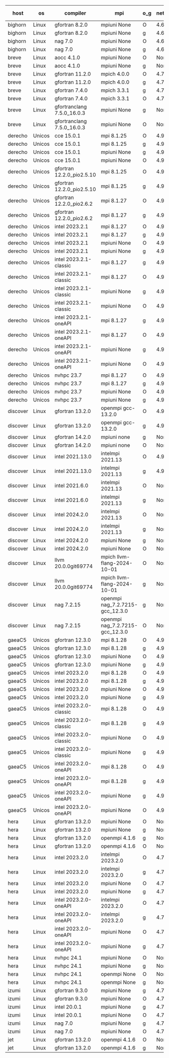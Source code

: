 

| host     | os       | compiler                              | mpi                      | o_g        | netcdf        | build       | u_pass          | u_fail          | s_pass            | s_fail            | e_pass             | e_fail             | nuopc_pass       | nuopc_fail       | artifacts link          |
|----------|----------|---------------------------------------|--------------------------|------------|---------------|-------------|-----------------|-----------------|-------------------|-------------------|--------------------|--------------------|------------------|------------------|-------------------------|
| bighorn | Linux | gfortran 8.2.0 | mpiuni None  | O | 4.6.1  | PASS | 12529 | 0 | 9 | 0 | 42 | 0 | None | None | <a href="https://github.com/esmf-org/esmf-test-artifacts/tree/40f89a5a6488c9562916168df13f721b9e9072a6/develop/gfortran/8.2.0/O/mpiuni/None" target="_blank">40f89a5</a> | 
| bighorn | Linux | gfortran 8.2.0 | mpiuni None  | g | 4.6.1  | PASS | 12529 | 0 | 9 | 0 | 42 | 0 | None | None | <a href="https://github.com/esmf-org/esmf-test-artifacts/tree/67564802d85b5e8d2303c97bf1aa3854ed64f7c5/develop/gfortran/8.2.0/g/mpiuni/None" target="_blank">6756480</a> | 
| bighorn | Linux | nag 7.0 | mpiuni None  | O | 4.6.1  | PASS | 12529 | 0 | 9 | 0 | 42 | 0 | None | None | <a href="https://github.com/esmf-org/esmf-test-artifacts/tree/d9376358d8db28a2b2a130baa59fa3bf2094f1b4/develop/nag/7.0/O/mpiuni/None" target="_blank">d937635</a> | 
| bighorn | Linux | nag 7.0 | mpiuni None  | g | 4.6.1  | PASS | 12529 | 0 | 9 | 0 | 42 | 0 | None | None | <a href="https://github.com/esmf-org/esmf-test-artifacts/tree/d0c49932b4ddd9fe73f06404ad4c7decb4e817ec/develop/nag/7.0/g/mpiuni/None" target="_blank">d0c4993</a> | 
| breve | Linux | aocc 4.1.0 | mpiuni None  | O | None  | PASS | 12503 | 26 | 9 | 0 | 42 | 0 | None | None | <a href="https://github.com/esmf-org/esmf-test-artifacts/tree/646c15e4e00d9897486fb0ecf82074dd8d6cc4b7/develop/aocc/4.1.0/O/mpiuni/None" target="_blank">646c15e</a> | 
| breve | Linux | aocc 4.1.0 | mpiuni None  | g | None  | PASS | 12503 | 26 | 9 | 0 | 42 | 0 | None | None | <a href="https://github.com/esmf-org/esmf-test-artifacts/tree/787d7209c7559fcd2d4fd294d1723124b8698c5a/develop/aocc/4.1.0/g/mpiuni/None" target="_blank">787d720</a> | 
| breve | Linux | gfortran 11.2.0 | mpich 4.0.0  | O | 4.7.4  | PASS | 14198 | 0 | 51 | 0 | 80 | 0 | 57 | 0 | <a href="https://github.com/esmf-org/esmf-test-artifacts/tree/561516b55b9d2009b79b7cc14a1f1fa52339c92b/develop/gfortran/11.2.0/O/mpich/4.0.0" target="_blank">561516b</a> | 
| breve | Linux | gfortran 11.2.0 | mpich 4.0.0  | g | 4.7.4  | PASS | 14198 | 0 | 51 | 0 | 80 | 0 | 57 | 0 | <a href="https://github.com/esmf-org/esmf-test-artifacts/tree/53a6a710ae5da7061674509bc9ea88c224e2d72d/develop/gfortran/11.2.0/g/mpich/4.0.0" target="_blank">53a6a71</a> | 
| breve | Linux | gfortran 7.4.0 | mpich 3.3.1  | g | 4.7.4  | PASS | 14198 | 0 | 51 | 0 | 80 | 0 | 57 | 0 | <a href="https://github.com/esmf-org/esmf-test-artifacts/tree/80b9c87be0ad517038798a746ff2d1f60d3881eb/develop/gfortran/7.4.0/g/mpich/3.3.1" target="_blank">80b9c87</a> | 
| breve | Linux | gfortran 7.4.0 | mpich 3.3.1  | O | 4.7.4  | PASS | 14198 | 0 | 51 | 0 | 80 | 0 | 57 | 0 | <a href="https://github.com/esmf-org/esmf-test-artifacts/tree/070afed3c25971e5d0f269da62d0d5547db264c4/develop/gfortran/7.4.0/O/mpich/3.3.1" target="_blank">070afed</a> | 
| breve | Linux | gfortranclang 7.5.0_16.0.3 | mpiuni None  | g | None  | PASS | 12529 | 0 | 9 | 0 | 42 | 0 | None | None | <a href="https://github.com/esmf-org/esmf-test-artifacts/tree/e9d347e677f74b5f8e1530bbc9e7afd30d76f604/develop/gfortranclang/7.5.0_16.0.3/g/mpiuni/None" target="_blank">e9d347e</a> | 
| breve | Linux | gfortranclang 7.5.0_16.0.3 | mpiuni None  | O | None  | PASS | 12529 | 0 | 9 | 0 | 42 | 0 | None | None | <a href="https://github.com/esmf-org/esmf-test-artifacts/tree/1fa71f6fe00122af16782034e7aaa43e84cf5c00/develop/gfortranclang/7.5.0_16.0.3/O/mpiuni/None" target="_blank">1fa71f6</a> | 
| derecho | Unicos | cce 15.0.1 | mpi 8.1.25  | O | 4.9.2  | PASS | 14120 | 78 | 51 | 0 | 80 | 0 | 54 | 3 | <a href="https://github.com/esmf-org/esmf-test-artifacts/tree/72f217e5313e282b3c2d5853d93a374e4e82461e/develop/cce/15.0.1/O/mpi/8.1.25" target="_blank">72f217e</a> | 
| derecho | Unicos | cce 15.0.1 | mpi 8.1.25  | g | 4.9.2  | PASS | 14000 | 198 | 51 | 0 | 80 | 0 | 54 | 3 | <a href="https://github.com/esmf-org/esmf-test-artifacts/tree/60ee60c82f5db582fb9c120f9b437d6c39edcfcd/develop/cce/15.0.1/g/mpi/8.1.25" target="_blank">60ee60c</a> | 
| derecho | Unicos | cce 15.0.1 | mpiuni None  | g | 4.9.2  | PASS | 12453 | 76 | 9 | 0 | 42 | 0 | None | None | <a href="https://github.com/esmf-org/esmf-test-artifacts/tree/43fbf4f6d02909c661d475bfe7a88be601cc4d2b/develop/cce/15.0.1/g/mpiuni/None" target="_blank">43fbf4f</a> | 
| derecho | Unicos | cce 15.0.1 | mpiuni None  | O | 4.9.2  | PASS | 12294 | 235 | 9 | 0 | 42 | 0 | None | None | <a href="https://github.com/esmf-org/esmf-test-artifacts/tree/ad6c33b1515491ff461ae5b3e46c33907740f810/develop/cce/15.0.1/O/mpiuni/None" target="_blank">ad6c33b</a> | 
| derecho | Unicos | gfortran 12.2.0_pio2.5.10 | mpi 8.1.25  | O | 4.9.2  | PASS | 14198 | 0 | 51 | 0 | 80 | 0 | 57 | 0 | <a href="https://github.com/esmf-org/esmf-test-artifacts/tree/5abbc3a37c208fdb5f4253d08158d7528d7a1ee5/develop/gfortran/12.2.0_pio2.5.10/O/mpi/8.1.25" target="_blank">5abbc3a</a> | 
| derecho | Unicos | gfortran 12.2.0_pio2.5.10 | mpi 8.1.25  | g | 4.9.2  | PASS | 14198 | 0 | 51 | 0 | 80 | 0 | 57 | 0 | <a href="https://github.com/esmf-org/esmf-test-artifacts/tree/408cba5ed781d85e24e354fa8789c1faa3711a0e/develop/gfortran/12.2.0_pio2.5.10/g/mpi/8.1.25" target="_blank">408cba5</a> | 
| derecho | Unicos | gfortran 12.2.0_pio2.6.2 | mpi 8.1.27  | O | 4.9.2  | PASS | 14198 | 0 | 51 | 0 | 80 | 0 | 57 | 0 | <a href="https://github.com/esmf-org/esmf-test-artifacts/tree/85efb3d1336d1d19bdda9ee0276f494ec0f24707/develop/gfortran/12.2.0_pio2.6.2/O/mpi/8.1.27" target="_blank">85efb3d</a> | 
| derecho | Unicos | gfortran 12.2.0_pio2.6.2 | mpi 8.1.27  | g | 4.9.2  | PASS | 14198 | 0 | 51 | 0 | 80 | 0 | 57 | 0 | <a href="https://github.com/esmf-org/esmf-test-artifacts/tree/b4f864123759f0ea711f567e3b2848c6f15de183/develop/gfortran/12.2.0_pio2.6.2/g/mpi/8.1.27" target="_blank">b4f8641</a> | 
| derecho | Unicos | intel 2023.2.1 | mpi 8.1.27  | O | 4.9.2  | PASS | 14198 | 0 | 51 | 0 | 80 | 0 | 57 | 1 | <a href="https://github.com/esmf-org/esmf-test-artifacts/tree/7510e79eba5589f97f16e8ae9df46e9b78dd2b95/develop/intel/2023.2.1/O/mpi/8.1.27" target="_blank">7510e79</a> | 
| derecho | Unicos | intel 2023.2.1 | mpi 8.1.27  | g | 4.9.2  | PASS | 14198 | 0 | 51 | 0 | 80 | 0 | 57 | 1 | <a href="https://github.com/esmf-org/esmf-test-artifacts/tree/49aeceb451e34e60bedc7bf6a667ff3b4a022c3b/develop/intel/2023.2.1/g/mpi/8.1.27" target="_blank">49aeceb</a> | 
| derecho | Unicos | intel 2023.2.1 | mpiuni None  | O | 4.9.2  | PASS | 12529 | 0 | 9 | 0 | 42 | 0 | None | None | <a href="https://github.com/esmf-org/esmf-test-artifacts/tree/3cf6cd65da093d6c354ade6208407d15f79a9c77/develop/intel/2023.2.1/O/mpiuni/None" target="_blank">3cf6cd6</a> | 
| derecho | Unicos | intel 2023.2.1 | mpiuni None  | g | 4.9.2  | PASS | 12529 | 0 | 9 | 0 | 42 | 0 | None | None | <a href="https://github.com/esmf-org/esmf-test-artifacts/tree/9bfc1ce367055790b04622b0ab410fdd5ac904a8/develop/intel/2023.2.1/g/mpiuni/None" target="_blank">9bfc1ce</a> | 
| derecho | Unicos | intel 2023.2.1-classic | mpi 8.1.27  | g | 4.9.2  | PASS | 14198 | 0 | 51 | 0 | 80 | 0 | 57 | 0 | <a href="https://github.com/esmf-org/esmf-test-artifacts/tree/4211ba40fde5a906b9b97c036795affaaae51b95/develop/intel/2023.2.1-classic/g/mpi/8.1.27" target="_blank">4211ba4</a> | 
| derecho | Unicos | intel 2023.2.1-classic | mpi 8.1.27  | O | 4.9.2  | PASS | 14198 | 0 | 51 | 0 | 80 | 0 | 57 | 0 | <a href="https://github.com/esmf-org/esmf-test-artifacts/tree/3a53c8f11bd8cf05145e55913b5a1f18ad6cff9e/develop/intel/2023.2.1-classic/O/mpi/8.1.27" target="_blank">3a53c8f</a> | 
| derecho | Unicos | intel 2023.2.1-classic | mpiuni None  | g | 4.9.2  | PASS | 12529 | 0 | 9 | 0 | 42 | 0 | None | None | <a href="https://github.com/esmf-org/esmf-test-artifacts/tree/9227ab19be1b792bd56afa00c9430da656986543/develop/intel/2023.2.1-classic/g/mpiuni/None" target="_blank">9227ab1</a> | 
| derecho | Unicos | intel 2023.2.1-classic | mpiuni None  | O | 4.9.2  | PASS | 12529 | 0 | 9 | 0 | 42 | 0 | None | None | <a href="https://github.com/esmf-org/esmf-test-artifacts/tree/93698d5c87f2e0232489abf91ff3e633def09eef/develop/intel/2023.2.1-classic/O/mpiuni/None" target="_blank">93698d5</a> | 
| derecho | Unicos | intel 2023.2.1-oneAPI | mpi 8.1.27  | g | 4.9.2  | PASS | 14198 | 0 | 51 | 0 | 80 | 0 | 57 | 0 | <a href="https://github.com/esmf-org/esmf-test-artifacts/tree/238d661f786f2d5d4580f74f6209fa8356b18499/develop/intel/2023.2.1-oneAPI/g/mpi/8.1.27" target="_blank">238d661</a> | 
| derecho | Unicos | intel 2023.2.1-oneAPI | mpi 8.1.27  | O | 4.9.2  | PASS | 14198 | 0 | 50 | 1 | 80 | 0 | 57 | 0 | <a href="https://github.com/esmf-org/esmf-test-artifacts/tree/7c351234fddbb57aa85771121a12410f2f9187df/develop/intel/2023.2.1-oneAPI/O/mpi/8.1.27" target="_blank">7c35123</a> | 
| derecho | Unicos | intel 2023.2.1-oneAPI | mpiuni None  | g | 4.9.2  | PASS | 12529 | 0 | 9 | 0 | 42 | 0 | None | None | <a href="https://github.com/esmf-org/esmf-test-artifacts/tree/58f9be8d4e65064df1cb1d085875dc9f3f691e1b/develop/intel/2023.2.1-oneAPI/g/mpiuni/None" target="_blank">58f9be8</a> | 
| derecho | Unicos | intel 2023.2.1-oneAPI | mpiuni None  | O | 4.9.2  | PASS | 12529 | 0 | 9 | 0 | 42 | 0 | None | None | <a href="https://github.com/esmf-org/esmf-test-artifacts/tree/62d09f73b8ed51cf46a2efd8a2e5386f9b86a12e/develop/intel/2023.2.1-oneAPI/O/mpiuni/None" target="_blank">62d09f7</a> | 
| derecho | Unicos | nvhpc 23.7 | mpi 8.1.27  | O | 4.9.2  | PASS | 14198 | 0 | 51 | 0 | 80 | 0 | 57 | 0 | <a href="https://github.com/esmf-org/esmf-test-artifacts/tree/a9ca37670bd8222ff2b31ad97acf64bb966221c5/develop/nvhpc/23.7/O/mpi/8.1.27" target="_blank">a9ca376</a> | 
| derecho | Unicos | nvhpc 23.7 | mpi 8.1.27  | g | 4.9.2  | PASS | 14198 | 0 | 51 | 0 | 80 | 0 | 57 | 0 | <a href="https://github.com/esmf-org/esmf-test-artifacts/tree/acdc6a157567d6d81ea3dae79afa5260d60d7ca5/develop/nvhpc/23.7/g/mpi/8.1.27" target="_blank">acdc6a1</a> | 
| derecho | Unicos | nvhpc 23.7 | mpiuni None  | O | 4.9.2  | PASS | 12529 | 0 | 9 | 0 | 42 | 0 | None | None | <a href="https://github.com/esmf-org/esmf-test-artifacts/tree/fb50c7b33bfad2f5d84eb2abbcfb1296c36d7155/develop/nvhpc/23.7/O/mpiuni/None" target="_blank">fb50c7b</a> | 
| derecho | Unicos | nvhpc 23.7 | mpiuni None  | g | 4.9.2  | PASS | 12529 | 0 | 9 | 0 | 42 | 0 | None | None | <a href="https://github.com/esmf-org/esmf-test-artifacts/tree/d6597030d23d6769bc8776ab9d817339b7d7f2d6/develop/nvhpc/23.7/g/mpiuni/None" target="_blank">d659703</a> | 
| discover | Linux | gfortran 13.2.0 | openmpi gcc-13.2.0  | O | 4.9.2  | PASS | 14198 | 0 | 51 | 0 | 80 | 0 | 57 | 0 | <a href="https://github.com/esmf-org/esmf-test-artifacts/tree/ace02a5f10541d2055b20af45a14ea64f0bf72e0/develop/gfortran/13.2.0/O/openmpi/gcc-13.2.0" target="_blank">ace02a5</a> | 
| discover | Linux | gfortran 13.2.0 | openmpi gcc-13.2.0  | g | 4.9.2  | PASS | 14198 | 0 | 51 | 0 | 80 | 0 | 57 | 0 | <a href="https://github.com/esmf-org/esmf-test-artifacts/tree/c189d7dfc62824c6e95cd0648e117e7dbf1fe20c/develop/gfortran/13.2.0/g/openmpi/gcc-13.2.0" target="_blank">c189d7d</a> | 
| discover | Linux | gfortran 14.2.0 | mpiuni none  | g | None  | PASS | 12529 | 0 | 9 | 0 | 42 | 0 | None | None | <a href="https://github.com/esmf-org/esmf-test-artifacts/tree/0723ebb3485e5b3f77ac60dfe40cf4e335a3ea1a/develop/gfortran/14.2.0/g/mpiuni/none" target="_blank">0723ebb</a> | 
| discover | Linux | gfortran 14.2.0 | mpiuni none  | O | None  | PASS | 12529 | 0 | 9 | 0 | 42 | 0 | None | None | <a href="https://github.com/esmf-org/esmf-test-artifacts/tree/7612b68a761d5f5e8b17ec0ead6c69685c715d20/develop/gfortran/14.2.0/O/mpiuni/none" target="_blank">7612b68</a> | 
| discover | Linux | intel 2021.13.0 | intelmpi 2021.13  | O | 4.9.2  | PASS | 14198 | 0 | 51 | 0 | 80 | 0 | 57 | 0 | <a href="https://github.com/esmf-org/esmf-test-artifacts/tree/074e6c66d22e15f9305fddbc0f5ef7f9f4cd3808/develop/intel/2021.13.0/O/intelmpi/2021.13" target="_blank">074e6c6</a> | 
| discover | Linux | intel 2021.13.0 | intelmpi 2021.13  | g | 4.9.2  | PASS | 14198 | 0 | 51 | 0 | 80 | 0 | 57 | 0 | <a href="https://github.com/esmf-org/esmf-test-artifacts/tree/ed38df5896f821fb9bad5f55ede6d3e5521ac856/develop/intel/2021.13.0/g/intelmpi/2021.13" target="_blank">ed38df5</a> | 
| discover | Linux | intel 2021.6.0 | intelmpi 2021.13  | O | None  | PASS | 14198 | 0 | 51 | 0 | 80 | 0 | 57 | 0 | <a href="https://github.com/esmf-org/esmf-test-artifacts/tree/148cf4a1286c75c3a69e1200c16e3279310d9432/develop/intel/2021.6.0/O/intelmpi/2021.13" target="_blank">148cf4a</a> | 
| discover | Linux | intel 2021.6.0 | intelmpi 2021.13  | g | None  | PASS | 14198 | 0 | 51 | 0 | 80 | 0 | 57 | 0 | <a href="https://github.com/esmf-org/esmf-test-artifacts/tree/c597081ea60b4ec2473df0bf84df0cf80b1ee9e5/develop/intel/2021.6.0/g/intelmpi/2021.13" target="_blank">c597081</a> | 
| discover | Linux | intel 2024.2.0 | intelmpi 2021.13  | O | None  | PASS | 14198 | 0 | 51 | 0 | 80 | 0 | 57 | 0 | <a href="https://github.com/esmf-org/esmf-test-artifacts/tree/cc9f974cf77963564fc84cc53fa91c73e414eb15/develop/intel/2024.2.0/O/intelmpi/2021.13" target="_blank">cc9f974</a> | 
| discover | Linux | intel 2024.2.0 | intelmpi 2021.13  | g | None  | PASS | 14196 | 2 | 51 | 0 | 80 | 0 | 57 | 0 | <a href="https://github.com/esmf-org/esmf-test-artifacts/tree/db08c63070a1e11876d9e0608f9eb940231d84b4/develop/intel/2024.2.0/g/intelmpi/2021.13" target="_blank">db08c63</a> | 
| discover | Linux | intel 2024.2.0 | mpiuni None  | g | None  | PASS | 12528 | 1 | 9 | 0 | 42 | 0 | None | None | <a href="https://github.com/esmf-org/esmf-test-artifacts/tree/0d88c2f03b94a0f7fdbcd937b5b66767c2638179/develop/intel/2024.2.0/g/mpiuni/None" target="_blank">0d88c2f</a> | 
| discover | Linux | intel 2024.2.0 | mpiuni None  | O | None  | PASS | 12529 | 0 | 9 | 0 | 42 | 0 | None | None | <a href="https://github.com/esmf-org/esmf-test-artifacts/tree/484978a2cd3ff53764e4965672f38f464f0d298f/develop/intel/2024.2.0/O/mpiuni/None" target="_blank">484978a</a> | 
| discover | Linux | llvm 20.0.0git69774 | mpich llvm-flang-2024-10-01  | O | None  | PASS | 14159 | 39 | 18 | 33 | 76 | 4 | 23 | 34 | <a href="https://github.com/esmf-org/esmf-test-artifacts/tree/4a3138161cc3a727624ecef25bf01359097304c7/develop/llvm/20.0.0git69774/O/mpich/llvm-flang-2024-10-01" target="_blank">4a31381</a> | 
| discover | Linux | llvm 20.0.0git69774 | mpich llvm-flang-2024-10-01  | g | None  | PASS | 14161 | 37 | 18 | 33 | 76 | 4 | 14 | 43 | <a href="https://github.com/esmf-org/esmf-test-artifacts/tree/39905b07e4bba383f1c4540feb6b6207724c5176/develop/llvm/20.0.0git69774/g/mpich/llvm-flang-2024-10-01" target="_blank">39905b0</a> | 
| discover | Linux | nag 7.2.15 | openmpi nag_7.2.7215-gcc_12.3.0  | g | None  | PASS | 14198 | 0 | 51 | 0 | 80 | 0 | 53 | 4 | <a href="https://github.com/esmf-org/esmf-test-artifacts/tree/f7de980bcba7145b8befaa73d5f3167ed1a222e2/develop/nag/7.2.15/g/openmpi/nag_7.2.7215-gcc_12.3.0" target="_blank">f7de980</a> | 
| discover | Linux | nag 7.2.15 | openmpi nag_7.2.7215-gcc_12.3.0  | O | None  | PASS | 14198 | 0 | 51 | 0 | 80 | 0 | 53 | 4 | <a href="https://github.com/esmf-org/esmf-test-artifacts/tree/dee69f8aa7a04cbd82c62c10fa21baac316bb5fa/develop/nag/7.2.15/O/openmpi/nag_7.2.7215-gcc_12.3.0" target="_blank">dee69f8</a> | 
| gaeaC5 | Unicos | gfortran 12.3.0 | mpi 8.1.28  | O | 4.9.0  | PASS | 14198 | 0 | 51 | 0 | 80 | 0 | 57 | 0 | <a href="https://github.com/esmf-org/esmf-test-artifacts/tree/a99bc6c6974d188ba1f04f2ca7290b0f04674a35/develop/gfortran/12.3.0/O/mpi/8.1.28" target="_blank">a99bc6c</a> | 
| gaeaC5 | Unicos | gfortran 12.3.0 | mpi 8.1.28  | g | 4.9.0  | PASS | 14198 | 0 | 51 | 0 | 80 | 0 | 57 | 0 | <a href="https://github.com/esmf-org/esmf-test-artifacts/tree/03a81ef323c30b572a19627080384360cd1a11d3/develop/gfortran/12.3.0/g/mpi/8.1.28" target="_blank">03a81ef</a> | 
| gaeaC5 | Unicos | gfortran 12.3.0 | mpiuni None  | O | 4.9.0  | PASS | 12529 | 0 | 9 | 0 | 42 | 0 | None | None | <a href="https://github.com/esmf-org/esmf-test-artifacts/tree/343b819251138dddd507787cfa34d53f2a5b2c3a/develop/gfortran/12.3.0/O/mpiuni/None" target="_blank">343b819</a> | 
| gaeaC5 | Unicos | gfortran 12.3.0 | mpiuni None  | g | 4.9.0  | PASS | 12529 | 0 | 9 | 0 | 42 | 0 | None | None | <a href="https://github.com/esmf-org/esmf-test-artifacts/tree/e6b44943bfb4bae781c7b27f21f9c15601ae1b38/develop/gfortran/12.3.0/g/mpiuni/None" target="_blank">e6b4494</a> | 
| gaeaC5 | Unicos | intel 2023.2.0 | mpi 8.1.28  | O | 4.9.0  | PASS | 14198 | 0 | 51 | 0 | 80 | 0 | 57 | 0 | <a href="https://github.com/esmf-org/esmf-test-artifacts/tree/c65e70d84ae57dd407ddfe951dd0416d9c47e036/develop/intel/2023.2.0/O/mpi/8.1.28" target="_blank">c65e70d</a> | 
| gaeaC5 | Unicos | intel 2023.2.0 | mpi 8.1.28  | g | 4.9.0  | PASS | 14198 | 0 | 51 | 0 | 80 | 0 | 57 | 0 | <a href="https://github.com/esmf-org/esmf-test-artifacts/tree/06dac4e9a1af8b5d1d54978e6ef5bf91177f69e0/develop/intel/2023.2.0/g/mpi/8.1.28" target="_blank">06dac4e</a> | 
| gaeaC5 | Unicos | intel 2023.2.0 | mpiuni None  | O | 4.9.0  | PASS | 12529 | 0 | 9 | 0 | 42 | 0 | None | None | <a href="https://github.com/esmf-org/esmf-test-artifacts/tree/a0f8ea500156bcc3e2db6a1a1b187f07b29a33c8/develop/intel/2023.2.0/O/mpiuni/None" target="_blank">a0f8ea5</a> | 
| gaeaC5 | Unicos | intel 2023.2.0 | mpiuni None  | g | 4.9.0  | PASS | 12529 | 0 | 9 | 0 | 42 | 0 | None | None | <a href="https://github.com/esmf-org/esmf-test-artifacts/tree/3e07b482498f1d281b87fa98248f15f9b7617db0/develop/intel/2023.2.0/g/mpiuni/None" target="_blank">3e07b48</a> | 
| gaeaC5 | Unicos | intel 2023.2.0-classic | mpi 8.1.28  | O | 4.9.0  | PASS | 14198 | 0 | 51 | 0 | 80 | 0 | 57 | 0 | <a href="https://github.com/esmf-org/esmf-test-artifacts/tree/017e19a4c80ded0910ae76a8418c1c294d17be86/develop/intel/2023.2.0-classic/O/mpi/8.1.28" target="_blank">017e19a</a> | 
| gaeaC5 | Unicos | intel 2023.2.0-classic | mpi 8.1.28  | g | 4.9.0  | PASS | 14198 | 0 | 51 | 0 | 80 | 0 | 57 | 0 | <a href="https://github.com/esmf-org/esmf-test-artifacts/tree/a5461c21c8051814b5e6427caf3dfd556b9abfbb/develop/intel/2023.2.0-classic/g/mpi/8.1.28" target="_blank">a5461c2</a> | 
| gaeaC5 | Unicos | intel 2023.2.0-classic | mpiuni None  | O | 4.9.0  | PASS | 12529 | 0 | 9 | 0 | 42 | 0 | None | None | <a href="https://github.com/esmf-org/esmf-test-artifacts/tree/f3ac00a40ddd93caafba5e29d87e654083118fce/develop/intel/2023.2.0-classic/O/mpiuni/None" target="_blank">f3ac00a</a> | 
| gaeaC5 | Unicos | intel 2023.2.0-classic | mpiuni None  | g | 4.9.0  | PASS | 12529 | 0 | 9 | 0 | 42 | 0 | None | None | <a href="https://github.com/esmf-org/esmf-test-artifacts/tree/9ff8ffead0d1d6543e4e15df7613844e8d3fc231/develop/intel/2023.2.0-classic/g/mpiuni/None" target="_blank">9ff8ffe</a> | 
| gaeaC5 | Unicos | intel 2023.2.0-oneAPI | mpi 8.1.28  | O | 4.9.0  | PASS | 14198 | 0 | 50 | 1 | 80 | 0 | 57 | 0 | <a href="https://github.com/esmf-org/esmf-test-artifacts/tree/b431da1e911131ae143a4520dc8b738615c96896/develop/intel/2023.2.0-oneAPI/O/mpi/8.1.28" target="_blank">b431da1</a> | 
| gaeaC5 | Unicos | intel 2023.2.0-oneAPI | mpi 8.1.28  | g | 4.9.0  | PASS | 14198 | 0 | 51 | 0 | 80 | 0 | 57 | 0 | <a href="https://github.com/esmf-org/esmf-test-artifacts/tree/b55acb638948ab3f2c528ea69d8cbab7aefa0f67/develop/intel/2023.2.0-oneAPI/g/mpi/8.1.28" target="_blank">b55acb6</a> | 
| gaeaC5 | Unicos | intel 2023.2.0-oneAPI | mpiuni None  | g | 4.9.0  | PASS | 12529 | 0 | 9 | 0 | 42 | 0 | None | None | <a href="https://github.com/esmf-org/esmf-test-artifacts/tree/0b5cd1ddbc3f357c0153c17979c7fe5d3a3cce1e/develop/intel/2023.2.0-oneAPI/g/mpiuni/None" target="_blank">0b5cd1d</a> | 
| gaeaC5 | Unicos | intel 2023.2.0-oneAPI | mpiuni None  | O | 4.9.0  | PASS | 12529 | 0 | 9 | 0 | 42 | 0 | None | None | <a href="https://github.com/esmf-org/esmf-test-artifacts/tree/e6666834027af6770fa2604c2187e1cbc0ed1b0b/develop/intel/2023.2.0-oneAPI/O/mpiuni/None" target="_blank">e666683</a> | 
| hera | Linux | gfortran 13.2.0 | mpiuni None  | O | None  | PASS | 12529 | 0 | 9 | 0 | 42 | 0 | None | None | <a href="https://github.com/esmf-org/esmf-test-artifacts/tree/f4dd45dc4f64ee524604ef4f192688d0fa6f87f1/develop/gfortran/13.2.0/O/mpiuni/None" target="_blank">f4dd45d</a> | 
| hera | Linux | gfortran 13.2.0 | mpiuni None  | g | None  | PASS | 12529 | 0 | 9 | 0 | 42 | 0 | None | None | <a href="https://github.com/esmf-org/esmf-test-artifacts/tree/d0c704e70a687a229afa98f99838081931db9596/develop/gfortran/13.2.0/g/mpiuni/None" target="_blank">d0c704e</a> | 
| hera | Linux | gfortran 13.2.0 | openmpi 4.1.6  | g | None  | PASS | 14198 | 0 | 51 | 0 | 80 | 0 | 57 | 0 | <a href="https://github.com/esmf-org/esmf-test-artifacts/tree/41b8fadc08798b13826f14422f49b6d78b42ca67/develop/gfortran/13.2.0/g/openmpi/4.1.6" target="_blank">41b8fad</a> | 
| hera | Linux | gfortran 13.2.0 | openmpi 4.1.6  | O | None  | PASS | 14198 | 0 | 51 | 0 | 80 | 0 | 57 | 0 | <a href="https://github.com/esmf-org/esmf-test-artifacts/tree/323cac103404e4e3e4bdce884907b8ebe28f130c/develop/gfortran/13.2.0/O/openmpi/4.1.6" target="_blank">323cac1</a> | 
| hera | Linux | intel 2023.2.0 | intelmpi 2023.2.0  | O | 4.7.0  | PASS | 14198 | 0 | 51 | 0 | 80 | 0 | 57 | 0 | <a href="https://github.com/esmf-org/esmf-test-artifacts/tree/fc11674b602d482e71576646cb519fa90ad0fe2f/develop/intel/2023.2.0/O/intelmpi/2023.2.0" target="_blank">fc11674</a> | 
| hera | Linux | intel 2023.2.0 | intelmpi 2023.2.0  | g | 4.7.0  | PASS | 14198 | 0 | 51 | 0 | 80 | 0 | 57 | 0 | <a href="https://github.com/esmf-org/esmf-test-artifacts/tree/803ba79e633315747a463c000aa337d6ab6dd1f6/develop/intel/2023.2.0/g/intelmpi/2023.2.0" target="_blank">803ba79</a> | 
| hera | Linux | intel 2023.2.0 | mpiuni None  | O | 4.7.0  | PASS | 12529 | 0 | 9 | 0 | 42 | 0 | None | None | <a href="https://github.com/esmf-org/esmf-test-artifacts/tree/77e9cfd0556b34c07b944497f6e4e459edfac0b7/develop/intel/2023.2.0/O/mpiuni/None" target="_blank">77e9cfd</a> | 
| hera | Linux | intel 2023.2.0 | mpiuni None  | g | 4.7.0  | PASS | None | None | None | None | None | None | None | None | <a href="https://github.com/esmf-org/esmf-test-artifacts/tree/7d362cdaca255c40b81d590bf39579ffb643220a/develop/intel/2023.2.0/g/mpiuni/None" target="_blank">7d362cd</a> | 
| hera | Linux | intel 2023.2.0-oneAPI | intelmpi 2023.2.0  | O | 4.7.0  | PASS | 14198 | 0 | 50 | 1 | 80 | 0 | 57 | 0 | <a href="https://github.com/esmf-org/esmf-test-artifacts/tree/dc03ed78161734f6a8a5d6987acdf35bb88905cf/develop/intel/2023.2.0-oneAPI/O/intelmpi/2023.2.0" target="_blank">dc03ed7</a> | 
| hera | Linux | intel 2023.2.0-oneAPI | intelmpi 2023.2.0  | g | 4.7.0  | PASS | None | None | None | None | None | None | None | None | <a href="https://github.com/esmf-org/esmf-test-artifacts/tree/8871145e78fba15cfe2b0680c5474b9c8f6cbf95/develop/intel/2023.2.0-oneAPI/g/intelmpi/2023.2.0" target="_blank">8871145</a> | 
| hera | Linux | intel 2023.2.0-oneAPI | mpiuni None  | O | 4.7.0  | PASS | 12529 | 0 | 9 | 0 | 42 | 0 | None | None | <a href="https://github.com/esmf-org/esmf-test-artifacts/tree/f20ca1f732dbf377e68bfd14db4176314f772a40/develop/intel/2023.2.0-oneAPI/O/mpiuni/None" target="_blank">f20ca1f</a> | 
| hera | Linux | intel 2023.2.0-oneAPI | mpiuni None  | g | 4.7.0  | PASS | None | None | None | None | None | None | None | None | <a href="https://github.com/esmf-org/esmf-test-artifacts/tree/f61414bc64ab9987c85b3c2777ae2a5058df777c/develop/intel/2023.2.0-oneAPI/g/mpiuni/None" target="_blank">f61414b</a> | 
| hera | Linux | nvhpc 24.1 | mpiuni None  | O | None  | PASS | 12529 | 0 | 9 | 0 | 42 | 0 | None | None | <a href="https://github.com/esmf-org/esmf-test-artifacts/tree/f777ab114f664c502c17003974718a2f3364b0d4/develop/nvhpc/24.1/O/mpiuni/None" target="_blank">f777ab1</a> | 
| hera | Linux | nvhpc 24.1 | mpiuni None  | g | None  | PASS | 12529 | 0 | 9 | 0 | 42 | 0 | None | None | <a href="https://github.com/esmf-org/esmf-test-artifacts/tree/40e84d158c96754ca544173da186e887e5436af2/develop/nvhpc/24.1/g/mpiuni/None" target="_blank">40e84d1</a> | 
| hera | Linux | nvhpc 24.1 | openmpi None  | O | None  | PASS | 14198 | 0 | 51 | 0 | 80 | 0 | 57 | 0 | <a href="https://github.com/esmf-org/esmf-test-artifacts/tree/41f5bf73a174d01902184d7f104024a37a2d4595/develop/nvhpc/24.1/O/openmpi/None" target="_blank">41f5bf7</a> | 
| hera | Linux | nvhpc 24.1 | openmpi None  | g | None  | PASS | 14198 | 0 | 51 | 0 | 80 | 0 | 57 | 0 | <a href="https://github.com/esmf-org/esmf-test-artifacts/tree/4d1eb498f58edb3586c89623b3b57d50073adddd/develop/nvhpc/24.1/g/openmpi/None" target="_blank">4d1eb49</a> | 
| izumi | Linux | gfortran 9.3.0 | mpiuni None  | g | 4.7.4  | PASS | 12529 | 0 | 9 | 0 | 42 | 0 | None | None | <a href="https://github.com/esmf-org/esmf-test-artifacts/tree/3e42b0c1bfbc33cbb992153c6ed00c1c00502230/develop/gfortran/9.3.0/g/mpiuni/None" target="_blank">3e42b0c</a> | 
| izumi | Linux | gfortran 9.3.0 | mpiuni None  | O | 4.7.4  | PASS | 12529 | 0 | 9 | 0 | 42 | 0 | None | None | <a href="https://github.com/esmf-org/esmf-test-artifacts/tree/39b7b2aa1efae380f4da82348523a3bf16140430/develop/gfortran/9.3.0/O/mpiuni/None" target="_blank">39b7b2a</a> | 
| izumi | Linux | intel 20.0.1 | mpiuni None  | g | 4.7.4  | PASS | 12529 | 0 | 9 | 0 | 42 | 0 | None | None | <a href="https://github.com/esmf-org/esmf-test-artifacts/tree/a2d57eb7fe682f39c440c534b31353a77583f8e8/develop/intel/20.0.1/g/mpiuni/None" target="_blank">a2d57eb</a> | 
| izumi | Linux | intel 20.0.1 | mpiuni None  | O | 4.7.4  | PASS | 12529 | 0 | 9 | 0 | 42 | 0 | None | None | <a href="https://github.com/esmf-org/esmf-test-artifacts/tree/636b50698906958919aa9c065fe7ade76cc2aec1/develop/intel/20.0.1/O/mpiuni/None" target="_blank">636b506</a> | 
| izumi | Linux | nag 7.0 | mpiuni None  | g | 4.7.4  | PASS | 12529 | 0 | 9 | 0 | 42 | 0 | None | None | <a href="https://github.com/esmf-org/esmf-test-artifacts/tree/dffd43a5b3f893ad6193d752b7fceabd28640dcb/develop/nag/7.0/g/mpiuni/None" target="_blank">dffd43a</a> | 
| izumi | Linux | nag 7.0 | mpiuni None  | O | 4.7.4  | PASS | 12529 | 0 | 9 | 0 | 42 | 0 | None | None | <a href="https://github.com/esmf-org/esmf-test-artifacts/tree/c4a0d278c2ce6a0fe702b03d90c18e1614f5bc55/develop/nag/7.0/O/mpiuni/None" target="_blank">c4a0d27</a> | 
| jet | Linux | gfortran 13.2.0 | openmpi 4.1.6  | O | None  | PASS | 14198 | 0 | 51 | 0 | 80 | 0 | 57 | 0 | <a href="https://github.com/esmf-org/esmf-test-artifacts/tree/df68e53537ed1f8870a4e2aeb608a4d995362601/develop/gfortran/13.2.0/O/openmpi/4.1.6" target="_blank">df68e53</a> | 
| jet | Linux | gfortran 13.2.0 | openmpi 4.1.6  | g | None  | PASS | 14155 | 43 | 51 | 0 | 80 | 0 | 57 | 0 | <a href="https://github.com/esmf-org/esmf-test-artifacts/tree/4eecc02a666f5731f29ac3079423c93db9a94287/develop/gfortran/13.2.0/g/openmpi/4.1.6" target="_blank">4eecc02</a> | 

